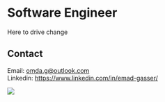 # Software Engineer
Here to drive change

## Contact 

Email: <omda.g@outlook.com>  
Linkedin: <https://www.linkedin.com/in/emad-gasser/>  
  
![](https://komarev.com/ghpvc/?username=Emad-Eldin-G)





